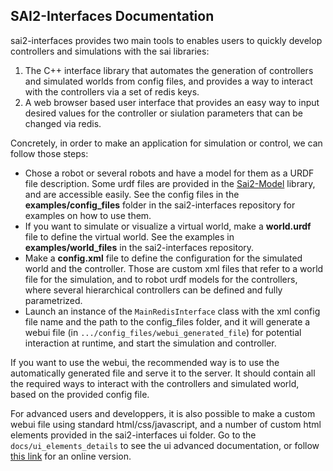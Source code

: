 ## SAI2-Interfaces Documentation

sai2-interfaces provides two main tools to enables users to quickly develop controllers and simulations with the sai libraries:
1. The C++ interface library that automates the generation of controllers and simulated worlds from config files, and provides a way to interact with the controllers via a set of redis keys.
2. A web browser based user interface that provides an easy way to input desired values for the controller or siulation parameters that can be changed via redis.

Concretely, in order to make an application for simulation or control, we can follow those steps:
- Chose a robot or several robots and have a model for them as a URDF file description. Some urdf files are provided in the [Sai2-Model](https://github.com/manips-sai-org/sai2-model) library, and are accessible easily. See the config files in the __examples/config_files__ folder in the sai2-interfaces repository for examples on how to use them.
- If you want to simulate or visualize a virtual world, make a __world.urdf__ file to define the virtual world. See the examples in __examples/world_files__ in the sai2-interfaces repository.
- Make a __config.xml__ file to define the configuration for the simulated world and the controller. Those are custom xml files that refer to a world file for the simulation, and to robot urdf models for the controllers, where several hierarchical controllers can be defined and fully parametrized.
- Launch an instance of the `MainRedisInterface` class with the xml config file name and the path to the config_files folder, and it will generate a webui file (in `.../config_files/webui_generated_file`) for potential interaction at runtime, and start the simulation and controller.

If you want to use the webui, the recommended way is to use the automatically generated file and serve it to the server. It should contain all the required ways to interact with the controllers and simulated world, based on the provided config file.

For advanced users and developpers, it is also possible to make a custom webui file using standard html/css/javascript, and a number of custom html elements provided in the sai2-interfaces ui folder. Go to the `docs/ui_elements_details` to see the ui advanced documentation, or follow [this link](https://github.com/manips-sai-org/sai2-interfaces/blob/master/docs/ui_elements_details/ui_docs_menu.md) for an online version.